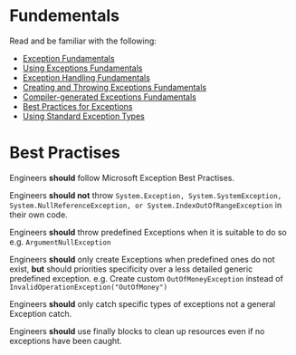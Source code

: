 # Fundementals
Read and be familiar with the following:

* [Exception Fundamentals](https://docs.microsoft.com/en-us/dotnet/csharp/fundamentals/exceptions/) 
* [Using Exceptions Fundamentals](https://docs.microsoft.com/en-us/dotnet/csharp/fundamentals/exceptions/using-exceptions)
* [Exception Handling Fundamentals](https://docs.microsoft.com/en-us/dotnet/csharp/fundamentals/exceptions/exception-handling)
* [Creating and Throwing Exceptions Fundamentals](https://docs.microsoft.com/en-us/dotnet/csharp/fundamentals/exceptions/creating-and-throwing-exceptions)
* [Compiler-generated Exceptions Fundamentals](https://docs.microsoft.com/en-us/dotnet/csharp/fundamentals/exceptions/compiler-generated-exceptions)
* [Best Practices for Exceptions](https://docs.microsoft.com/en-us/dotnet/standard/exceptions/best-practices-for-exceptions)
* [Using Standard Exception Types](https://docs.microsoft.com/en-us/dotnet/standard/design-guidelines/using-standard-exception-types)


# Best Practises

Engineers **should** follow Microsoft Exception Best Practises.

Engineers **should not** throw `System.Exception, System.SystemException, System.NullReferenceException, or System.IndexOutOfRangeException` in their own code.

Engineers **should** throw predefined Exceptions when it is suitable to do so e.g. `ArgumentNullException`

Engineers **should** only create Exceptions when predefined ones do not exist, **but** should priorities specificity over a less detailed generic predefined exception. 
e.g. Create custom `OutOfMoneyException` instead of `InvalidOperationException("OutOfMoney")`

Engineers **should** only catch specific types of exceptions not a general Exception catch.

Engineers **should** use finally blocks to clean up resources even if no exceptions have been caught. 